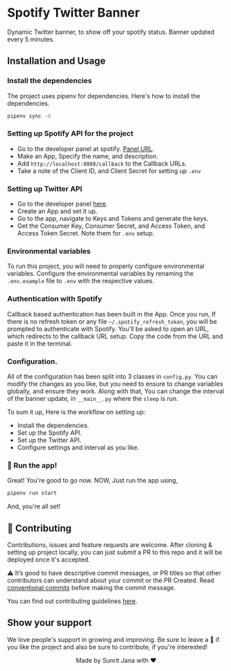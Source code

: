 # Spotify Twitter Banner

Dynamic Twitter banner, to show off your spotify status. Banner updated every 5 minutes.

## Installation and Usage

### Install the dependencies

The project uses pipenv for dependencies. Here's how to install the dependencies.

```sh
pipenv sync -d
```

### Setting up Spotify API for the project

- Go to the developer panel at spotify. [Panel URL](https://developer.spotify.com).
- Make an App, Specify the name, and description.
- Add `http://localhost:8888/callback` to the Callback URLs.
- Take a note of the Client ID, and Client Secret for setting up `.env`


### Setting up Twitter API

- Go to the developer panel [here](https://developer.twitter.com/).
- Create an App and set it up.
- Go to the app, navigate to Keys and Tokens and generate the keys.
- Get the Consumer Key, Consumer Secret, and Access Token, and Access Token Secret. Note them for `.env` setup.

### Environmental variables

To run this project, you will need to properly configure environmental variables. Configure the environmental variables by renaming the `.env.example` file to `.env` with the respective values.

### Authentication with Spotify

Callback based authentication has been built in the App. Once you run, If there is no refresh token or any file
`~/.spotify_refresh_token`, you will be prompted to authenticate with Spotify. You'll be asked to open an URL,
which redirects to the callback URL setup. Copy the code from the URL and paste it in the terminal.

### Configuration.

All of the configuration has been split into 3 classes in `config.py`. You can modify the changes as you like,
but you need to ensure to change variables globally, and ensure they work. Along with that, You can change the
interval of the banner update, in `__main__.py` where the `sleep` is run.

To sum it up, Here is the workflow on setting up:
- Install the dependencies.
- Set up the Spotify API.
- Set up the Twitter API.
- Configure settings and interval as you like.

### 🚀 Run the app!

Great! You're good to go now. NOW, Just run the app using,

```sh
pipenv run start
```

And, you're all set!

## 🤝 Contributing

Contributions, issues and feature requests are welcome. After cloning & setting up project locally, you can just submit
a PR to this repo and it will be deployed once it's accepted.

⚠ It’s good to have descriptive commit messages, or PR titles so that other contributors can understand about your
commit or the PR Created. Read [conventional commits](https://www.conventionalcommits.org/en/v1.0.0-beta.3/) before
making the commit message.

You can find out contributing guidelines [here](CONTRIBUTING.md).

## Show your support

We love people's support in growing and improving. Be sure to leave a 🌟 if you like the project and
also be sure to contribute, if you're interested!

<div align="center">Made by Sunrit Jana with ❤</div>
